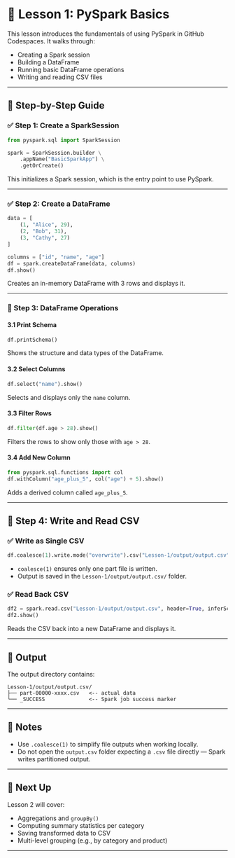 # 📘 Lesson 1: PySpark Basics

This lesson introduces the fundamentals of using PySpark in GitHub Codespaces. It walks through:

- Creating a Spark session
- Building a DataFrame
- Running basic DataFrame operations
- Writing and reading CSV files

---

## 🧱 Step-by-Step Guide

### ✅ Step 1: Create a SparkSession

```python
from pyspark.sql import SparkSession

spark = SparkSession.builder \
    .appName("BasicSparkApp") \
    .getOrCreate()
```

This initializes a Spark session, which is the entry point to use PySpark.

---

### ✅ Step 2: Create a DataFrame

```python
data = [
    (1, "Alice", 29),
    (2, "Bob", 31),
    (3, "Cathy", 27)
]

columns = ["id", "name", "age"]
df = spark.createDataFrame(data, columns)
df.show()
```

Creates an in-memory DataFrame with 3 rows and displays it.

---

### 🧪 Step 3: DataFrame Operations

#### 3.1 Print Schema

```python
df.printSchema()
```

Shows the structure and data types of the DataFrame.

#### 3.2 Select Columns

```python
df.select("name").show()
```

Selects and displays only the `name` column.

#### 3.3 Filter Rows

```python
df.filter(df.age > 28).show()
```

Filters the rows to show only those with `age > 28`.

#### 3.4 Add New Column

```python
from pyspark.sql.functions import col
df.withColumn("age_plus_5", col("age") + 5).show()
```

Adds a derived column called `age_plus_5`.

---

## 💾 Step 4: Write and Read CSV

### ✅ Write as Single CSV

```python
df.coalesce(1).write.mode("overwrite").csv("Lesson-1/output/output.csv", header=True)
```

- `coalesce(1)` ensures only one part file is written.
- Output is saved in the `Lesson-1/output/output.csv/` folder.

### ✅ Read Back CSV

```python
df2 = spark.read.csv("Lesson-1/output/output.csv", header=True, inferSchema=True)
df2.show()
```

Reads the CSV back into a new DataFrame and displays it.

---

## 📁 Output

The output directory contains:

```
Lesson-1/output/output.csv/
├── part-00000-xxxx.csv   <-- actual data
└── _SUCCESS              <-- Spark job success marker
```

---

## 🧼 Notes

- Use `.coalesce(1)` to simplify file outputs when working locally.
- Do not open the `output.csv` folder expecting a `.csv` file directly — Spark writes partitioned output.

---

## 🧭 Next Up

Lesson 2 will cover:
- Aggregations and `groupBy()`
- Computing summary statistics per category
- Saving transformed data to CSV
- Multi-level grouping (e.g., by category and product)

---
